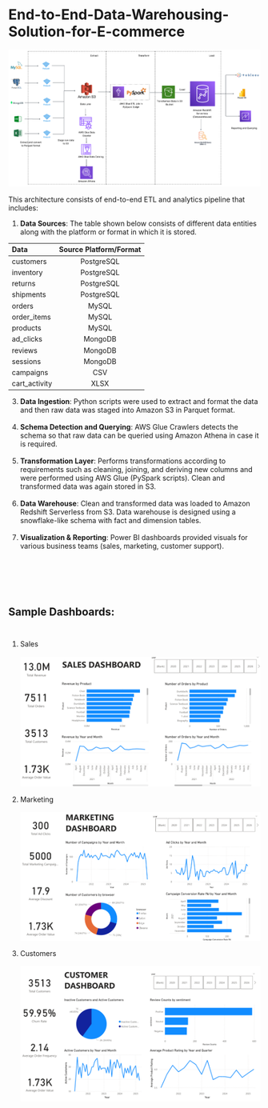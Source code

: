 # End-to-End-Data-Warehousing-Solution-for-E-commerce

![Alt text](https://github.com/ManavPatel-2003/End-to-End-Data-Warehousing-Solution-for-E-commerce/blob/main/images/ETL.png?raw=true)

This architecture consists of end-to-end ETL and analytics pipeline that includes: 
1.	**Data Sources**: The table shown below consists of different data entities along with the platform or format in which it is stored.

| Data | Source Platform/Format |
|:-----|:------:|
| customers    |   PostgreSQL    |
| inventory    |   PostgreSQL    |
| returns    |   PostgreSQL    |
| shipments    |   PostgreSQL    |
| orders    |   MySQL    |
| order_items    |   MySQL    |
| products    |   MySQL    |
| ad_clicks    |   MongoDB    |
| reviews    |   MongoDB    |
| sessions    |   MongoDB    |
| campaigns    |   CSV    |
| cart_activity    |   XLSX    |

3.	**Data Ingestion**: Python scripts were used to extract and format the data and then raw data was staged into Amazon S3 in Parquet format.<br><br>
4.	**Schema Detection and Querying**: AWS Glue Crawlers detects the schema so that raw data can be queried using Amazon Athena in case it is required.<br><br>
5.	**Transformation Layer**: Performs transformations according to requirements such as cleaning, joining, and deriving new columns and were performed using AWS Glue (PySpark scripts). Clean and transformed data was again stored in S3.<br><br>
6.	**Data Warehouse**: Clean and transformed data was loaded to Amazon Redshift Serverless from S3. Data warehouse is designed using a snowflake-like schema with fact and dimension tables.<br><br> 
7.	**Visualization & Reporting**: Power BI dashboards provided visuals for various business teams (sales, marketing, customer support).

<br><br><br><br>
## Sample Dashboards:<br><br>
1. Sales<br><br>
![Alt text](https://github.com/ManavPatel-2003/End-to-End-Data-Warehousing-Solution-for-E-commerce/blob/main/images/dashboards/sales2.png?raw=true)
  
3. Marketing<br><br>
![Alt text](https://github.com/ManavPatel-2003/End-to-End-Data-Warehousing-Solution-for-E-commerce/blob/main/images/dashboards/marketing2.png?raw=true)

5. Customers<br><br>
![Alt text](https://github.com/ManavPatel-2003/End-to-End-Data-Warehousing-Solution-for-E-commerce/blob/main/images/dashboards/customers2.png?raw=true)
